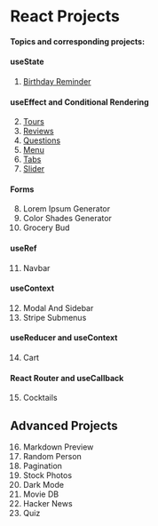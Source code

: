 # React Projects

#### Topics and corresponding projects:

#### useState

1. [Birthday Reminder](https://stupefied-pike-4f4612.netlify.app/)

#### useEffect and Conditional Rendering

2. [Tours](https://travel-info07.netlify.app/)
3. [Reviews](https://developer-reviews.netlify.app/)
4. [Questions](https://review-questions.netlify.app/)
5. [Menu](https://restuarant-menu-01.netlify.app/)
6. [Tabs](https://awesome-portfolio-01.netlify.app/)
7. [Slider](https://slider-reviews-01.netlify.app/)

#### Forms

8. Lorem Ipsum Generator
9. Color Shades Generator
10. Grocery Bud

#### useRef

11. Navbar

#### useContext

12. Modal And Sidebar
13. Stripe Submenus

#### useReducer and useContext

14. Cart

#### React Router and useCallback

15. Cocktails

## Advanced Projects

16. Markdown Preview
17. Random Person
18. Pagination
19. Stock Photos
20. Dark Mode
21. Movie DB
22. Hacker News
23. Quiz
